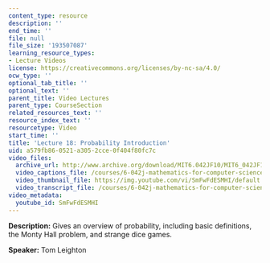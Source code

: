 ```yaml
---
content_type: resource
description: ''
end_time: ''
file: null
file_size: '193507087'
learning_resource_types:
- Lecture Videos
license: https://creativecommons.org/licenses/by-nc-sa/4.0/
ocw_type: ''
optional_tab_title: ''
optional_text: ''
parent_title: Video Lectures
parent_type: CourseSection
related_resources_text: ''
resource_index_text: ''
resourcetype: Video
start_time: ''
title: 'Lecture 18: Probability Introduction'
uid: a579fb86-0521-a305-2cce-0f404f80fc7c
video_files:
  archive_url: http://www.archive.org/download/MIT6.042JF10/MIT6_042JF10_lec18_300k.mp4
  video_captions_file: /courses/6-042j-mathematics-for-computer-science-fall-2010/968fa06d72c65669b8997379cb3dc539_SmFwFdESMHI.vtt
  video_thumbnail_file: https://img.youtube.com/vi/SmFwFdESMHI/default.jpg
  video_transcript_file: /courses/6-042j-mathematics-for-computer-science-fall-2010/e38df7d17bc4b9e21ac6c9347279a8d0_SmFwFdESMHI.pdf
video_metadata:
  youtube_id: SmFwFdESMHI
---
```


**Description:** Gives an overview of probability, including basic definitions, the Monty Hall problem, and strange dice games.

**Speaker:** Tom Leighton

